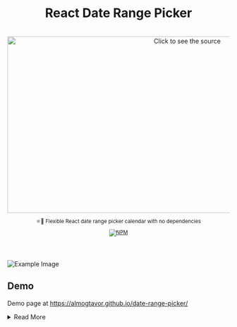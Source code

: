 <br />
<h1 align='center'>
    <br />
    <br />
    React Date Range Picker
    <br />
</h1>

<div align="center">
	<br>
	<a href="https://raw.githubusercontent.com/sindresorhus/css-in-readme-like-wat/main/readme.md">
		<img src="images/../src/images/test.svg" width="800" height="400" alt="Click to see the source">
	</a>
	<br>
</div>

<sup>
<p align='center'>⚛️📆 Flexible React date range picker calendar with no dependencies</p>
<p align='center'>
  <a href="https://www.npmjs.com/package/dates-picker"><img alt="NPM" src="https://img.shields.io/badge/v1.0.3-npm-orange"></a>
</p>
    <br />
    <br />
</sup>

![Example Image](public/example-image1.png)

## Demo

Demo page at <https://almogtavor.github.io/date-range-picker/>

<details>
  <summary>Read More</summary>
  
## Main Features

* Pick method - an option of configuring the component to be date picker, range picker, or ranges picker.
* Days amount tab - an option of selecting a number of days backward from the current date immediately by choosing a number.
* Colors palette - an option of determining the component's color (can be disabled removed).
* Language - English and Hebrew support.
* Select all button - an option of selecting all of the current board's dates. Whether viewing dates, months, or years.
* Boards number - an option of configuring components to be in one board or two boards.

## Installation

```sh
$ npm i dates-picker
```

## Usage

```javascript
function callbackFunction(dates) {
    console.log(`The range of dates that got picked is: ${dates.text}`);
    console.log(`The min date that got picked is: ${dates.minDate}`);
    console.log(`The max date that got picked is: ${dates.maxDate}`);
    console.log(`The number of days that got picked is: ${dates.numberOfDaysPicked}`);
    console.log(`All dates: ${dates.allDates}`);
}

function MyComponent() {
    return (
      <DateRangePicker 
        callback={callbackFunction}
      />
    )
  }
}
```

## Options

Property                             | Type      | Allowed Values   | Default Value        | Description
-------------------------------------|-----------|------------------|----------------------|-----------------------------------------------
language                             | String    | `English`, `Hebrew` | `English`        | component's language. currently support English and Hebrew. Notice Languages such Hebrew changes the whole component from left to right to right to left.
colorsPalette                        | String    | `enabled`, `disabled` | `enabled` | by enabling colors palette you can choose the component's color.
format                               | String    | any combination of 2 Ds, 2 Ms and 2\4 Ys with other | `DD-MM-YYYY` | the format of the dates.
selectAllButton                        | String    | `enabled`, `disabled` | `enabled`| depends on current board's view (dates, months, or years), select all enabled items.
startDate                        | date | date object | `new Date(1900, 0, 0)` | calendar's start date.
endDate                        | date | date object | `new Date(2025, 0, 0)` | calendar's end date.
firstDayOfWeekIndex                        | int    | 0 - 6 | 0 (sunday) | first day of the week (etc monday, sunday).
pickMethod                        | String    | `date`, `range`, `ranges` | `range` | date means picking one day (on one board). range is to peak dates two dates. ranges is to pick an array of ranges (with view option on hover).
defaultColor                        | String    | any color format item | `#2196f3` | default component's color. becomes the first option on colors palette.
daysAmountTab                        | String    | `enabled`, `disabled` | `disabled` | by enabling, there will be a button on the left that you can open and choose prepared range, or days amount up to today.
boardsNum                        | int  | 1, 2 | 2 | by specifing you can choose the component's boards number.

## Future Plans

* Add simple and intuitive time picker option (by list\ or visual clock\ both).
* Tooltips for buttons explanation (for example on select all button).
* On non-component-screen click, close component.
* Go back button on non-dates mode (or on all modes for previous). When the user is in month's or year's mode, add an option to return to dates mode without choosing any value.
* Component & button sizes parameters
* Border radius parameter
* An option to cancel picked range from the input label
</details>
